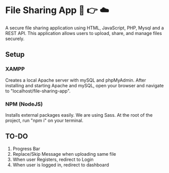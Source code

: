 # File Sharing App :blue_book: :point_right: :cloud:

A secure file sharing application using HTML, JavaScript, PHP, Mysql and a REST API. This application allows users to upload, share, and manage files securely.

## Setup

### XAMPP

Creates a local Apache server with mySQL and phpMyAdmin. After installing and starting Apache and mySQL, open your browser and navigate to "localhost/file-sharing-app".

### NPM (NodeJS)

Installs external packages easily. We are using Sass. At the root of the project, run "npm i" on your terminal.

## TO-DO

1. Progress Bar
2. Replace/Skip Message when uploading same file
3. When user Registers, redirect to Login
4. When user is logged in, redirect to dashboard
